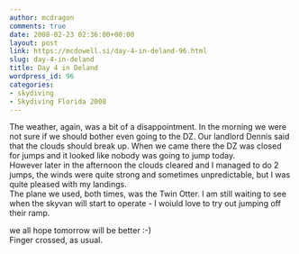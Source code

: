 ```yaml
---
author: mcdragon
comments: true
date: 2008-02-23 02:36:00+00:00
layout: post
link: https://mcdowell.si/day-4-in-deland-96.html
slug: day-4-in-deland
title: Day 4 in Deland
wordpress_id: 96
categories:
- skydiving
- Skydiving Florida 2008
---
```


The weather, again, was a bit of a disappointment. In the morning we were not sure if we should bother even going to the DZ. Our landlord Dennis said that the clouds should break up. When we came there the DZ was closed for jumps and it looked like nobody was going to jump today.  
However later in the afternoon the clouds cleared and I managed to do 2 jumps, the winds were quite strong and sometimes unpredictable, but I was quite pleased with my landings.  
The plane we used, both times, was the Twin Otter. I am still waiting to see when the skyvan will start to operate - I woiuld love to try out jumping off their ramp.  
  
we all hope tomorrow will be better :-)  
Finger crossed, as usual.
